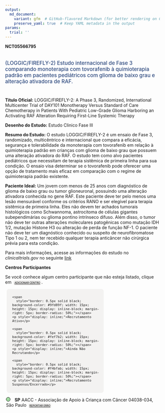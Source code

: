 ```yaml
---
output: 
  md_document:
    variant: gfm  # GitHub-flavored Markdown (for better rendering on GitHub)
    preserve_yaml: true  # Keep YAML metadata in the output
params:
  trial: ''
---
```


<script async src="https://scripts.simpleanalyticscdn.com/latest.js"></script>

**NCT05566795**

<div style="padding: 5px 5px 5px 0px; font-size: 1.20em; font-weight: 500; color: #2E4A7F; text-align: left; margin-bottom: 20px">

(LOGGIC/FIREFLY-2) Estudo internacional de Fase 3 comparando monoterapia
com tovorafenib à quimioterapia padrão em pacientes pediátricos com
glioma de baixo grau e alteração ativadora de RAF.

</div>

**Título Oficial:** LOGGIC/FIREFLY-2: A Phase 3, Randomized,
International Multicenter Trial of DAY101 Monotherapy Versus Standard of
Care Chemotherapy in Patients With Pediatric Low-Grade Glioma Harboring
an Activating RAF Alteration Requiring First-Line Systemic Therapy

**Desenho do Estudo:** Estudo Clinico Fase III

**Resumo do Estudo:** O estudo LOGGIC/FIREFLY-2 é um ensaio de Fase 3,
randomizado, multicêntrico e internacional que compara a eficácia,
segurança e tolerabilidade da monoterapia com tovorafenib em relação à
quimioterapia padrão em crianças com glioma de baixo grau que possuem
uma alteração ativadora do RAF. O estudo tem como alvo pacientes
pediátricos que necessitam de terapia sistêmica de primeira linha para
sua condição. O ensaio visa determinar se o tovorafenib pode oferecer
uma opção de tratamento mais eficaz em comparação com o regime de
quimioterapia padrão existente.

**Paciente Ideal:** Um jovem com menos de 25 anos com diagnóstico de
glioma de baixo grau ou tumor glioneuronal, possuindo uma alteração
ativadora conhecida no gene RAF. Este paciente deve ter pelo menos uma
lesão mensurável conforme os critérios RANO e ser elegível para terapia
sistêmica de primeira linha. Eles não devem ter achados tumorais
histológicos como Schwannoma, astrocitoma de células gigantes
subependimárias ou glioma pontino intrínseco difuso. Além disso, o tumor
não deve ter outras alterações moleculares patogênicas como mutação IDH
1/2, mutação Histone H3 ou alteração de perda de função NF-1. O paciente
não deve ter um diagnóstico conhecido ou suspeito de neurofibromatose
Tipo 1 ou 2, nem ter recebido qualquer terapia anticâncer não cirúrgica
prévia para esta condição.

Para mais informações, acesse as informações do estudo no
*clinicaltrials.gov* no seguinte
[link](https://clinicaltrials.gov/ct2/show/NCT05566795)

**Centros Participantes**

Se você conhece algum centro participante que não esteja listado, clique
em
<span style="color: #2E4A7F; margin-left: 2px; padding: 4px; background-color: #f3f2f1; border-radius: 8px; font-weight: 500; font-size: 0.6em"><a
href="https://cancertrialsbr.shinyapps.io/formsapp?study_nct_id=NCT05566795&amp;location_id=N%2FA&amp;location_full_name=N%2FA&amp;form_type=Adicionar%20Centro"
target="_blank">ADICIONAR CENTRO</a></span>.

<div style="margin-bottom: 8px; margin-left: 5px; padding: 8px; max-width: 300px; background-color: #f3f2f1; border-radius: 8px; font-size: 0.9em">

<div style="margin-left: 10px;">

    <span 
      style="border: 0.5px solid black; background-color: #9fd89f; width: 15px; height: 15px; display: inline-block; margin-right: 5px; border-radius: 50%;"></span>
    <p style="display: inline;">Recrutamento Ativo</p>

</div>

<div style="margin-left: 10px;">

    <span 
      style="border: 0.5px solid black; background-color: #fef7b2; width: 15px; height: 15px; display: inline-block; margin-right: 5px; border-radius: 50%;"></span>
    <p style="display: inline;">Ainda Não Recrutando</p>

</div>

<div style="margin-left: 10px;">

    <span 
      style="border: 0.5px solid black; background-color: #f4bfab; width: 15px; height: 15px; display: inline-block; margin-right: 5px; border-radius: 50%;"></span>
    <p style="display: inline;">Recrutamento Suspenso/Encerrado</p>

</div>

</div>

<div style="margin: 3px;">

<span style="border: 0.5px solid black; display: inline-block; width: 12px; height: 12px; border-radius: 50%; margin-right: 10px; padding-bottom: 0px; background-color: #9fd89f;"></span>
<b>SP</b> AACC - Associação de Apoio à Criança com Câncer 04038-034, São
Paulo
<span style="color: #2E4A7F; margin-left: 2px; padding: 4px; background-color: #f3f2f1; border-radius: 8px; font-weight: 500; font-size: 0.6em"><a
href="https://cancertrialsbr.shinyapps.io/formsapp?study_nct_id=NCT05566795&amp;location_id=GRUPODEAPOIOAOADOLESCENTEEACRIANCACOMCANCERGRAACCSAOPAULO04039001BRAZIL&amp;location_full_name=AACC%20-%20Associa%C3%A7%C3%A3o%20de%20Apoio%20%C3%A0%20Crian%C3%A7a%20com%20C%C3%A2ncer%2C%2004038-034%2C%20S%C3%A3o%20Paulo&amp;form_type=Reportar%20Erro"
target="_blank">REPORTAR ERRO</a></span>

</div>
